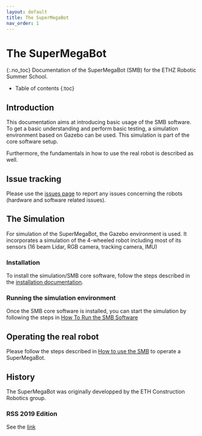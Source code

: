 ```yaml
---
layout: default
title: The SuperMegaBot
nav_order: 1
---
```


# The SuperMegaBot
{:.no_toc}
Documentation of the SuperMegaBot (SMB) for the ETHZ Robotic Summer School.

* Table of contents
{:toc}

## Introduction
This documentation aims at introducing basic usage of the SMB software. 
To get a basic understanding and perform basic testing, a simulation environment based on Gazebo can be used.
This simulation is part of the core software setup.

Furthermore, the fundamentals in how to use the real robot is described as well.

## Issue tracking
Please use the [issues page](https://github.com/ETHZ-RobotX/SuperMegaBot/issues) to report any issues concerning the robots (hardware and software related issues). 

## The Simulation
For simulation of the SuperMegaBot, the Gazebo environment is used. 
It incorporates a simulation of the 4-wheeled robot including most of its sensors (16 beam Lidar, RGB camera, tracking camera, IMU)

### Installation
To install the simulation/SMB core software, follow the steps described in the [installation documentation](installation_core.md).

### Running the simulation environment
Once the SMB core software is installed, you can start the simulation by following the steps in [How To Run the SMB Software](HowToRunSoftware.md)

## Operating the real robot
Please follow the steps described in [How to use the SMB](HowToUseSMB.md) to operate a SuperMegaBot.

## History
The SuperMegaBot was originally developped by the ETH Construction Robotics group. 

### RSS 2019 Edition
See the [link](https://github.com/ethz-asl/eth_supermegabot)
